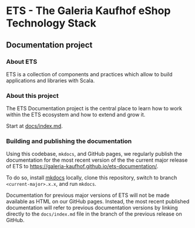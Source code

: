 # ETS - The Galeria Kaufhof eShop Technology Stack

## Documentation project

### About ETS

ETS is a collection of components and practices which allow to build applications and libraries with Scala.


### About this project

The ETS Documentation project is the central place to learn how to work within the ETS ecosystem and how to extend and grow it.


Start at [docs/index.md](docs/index.md).


### Building and publishing the documentation

Using this codebase, `mkdocs`, and GitHub pages, we regularly publish the documentation for the most recent version of the the current major release of ETS to https://galeria-kaufhof.github.io/ets-documentation/.

To do so, install [mkdocs](https://www.mkdocs.org/#installation) locally, clone this repository, switch to branch `<current-major>.x.x`, and run `mkdocs`.

Documentation for previous major versions of ETS will not be made available as HTML on our GitHub pages. Instead, the most recent published documentation will refer to previous documentation versions by linking directly to the `docs/index.md` file in the branch of the previous release on GitHub.
